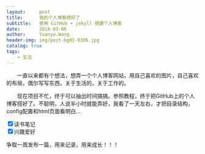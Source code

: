 ```yaml
---
layout:     post
title:      我的个人博客搭好了
subtitle:   使用 GitHub + jekyll 搭建个人博客
date:       2018-03-06
author:     Yuanye.Wang
header-img: img/post-bg01-0306.jpg
catalog: true
tags:
    - 生活
---
```

<html>
    <div>
        <p style="text-indent:2em;">
            一直以来都有个想法，想弄一个个人博客网站，用自己喜欢的图片，自己喜欢的布局，偶尔写写东西，关于生活的，关于工作的。
        </p>
        <p style="text-indent:2em;">
            现在项目不忙，终于可以抽出时间搞搞。参照教程，终于把GitHub上的个人博客搭好了。不聪明，人说半小时就能弄好，我看了一天左右，才把目录结构，config配置和html页面看明白...
        </p>
        <input type="checkbox" checked>读书笔记
        <br>
        <input type="checkbox" checked>兴趣爱好
        <p>争取一周发布一篇，用来记录，用来成长！！！</p>
    </div>
</html>